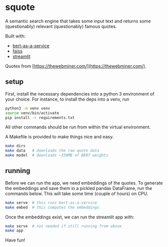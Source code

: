 # squote

A semantic search engine that takes some input text and returns some (questionably) relevant (questionably) famous quotes.

Built with:
- [bert-as-a-service](https://github.com/hanxiao/bert-as-service)
- [faiss](https://github.com/facebookresearch/faiss)
- [streamlit](https://github.com/streamlit/streamlit)

Quotes from [https://thewebminer.com/](https://thewebminer.com/).

## setup

First, install the necessary dependencies into a python 3 environment of your choice.
For instance, to install the deps into a venv, run

```bash
python3 -m venv venv
source venv/bin/activate
pip install -r requirements.txt
```

All other commands should be run from within the virtual environment.

A Makefile is provided to make things nice and easy.

```bash
make dirs
make data   # downloads the raw quote data
make model  # downloads ~350MB of BERT weights
```

## running

Before we can run the app, we need embeddings of the quotes.
To generate the embeddings and save them in a pickled pandas DataFrame, run the commands below.
This will take some time (couple of hours) on CPU.

```bash
make serve  # this runs bert-as-a-service
make embed  # this computes the embeddings
```

Once the embeddings exist, we can run the streamlit app with:

```bash
make serve  # not needed if still running from above
make app
```

Have fun!
